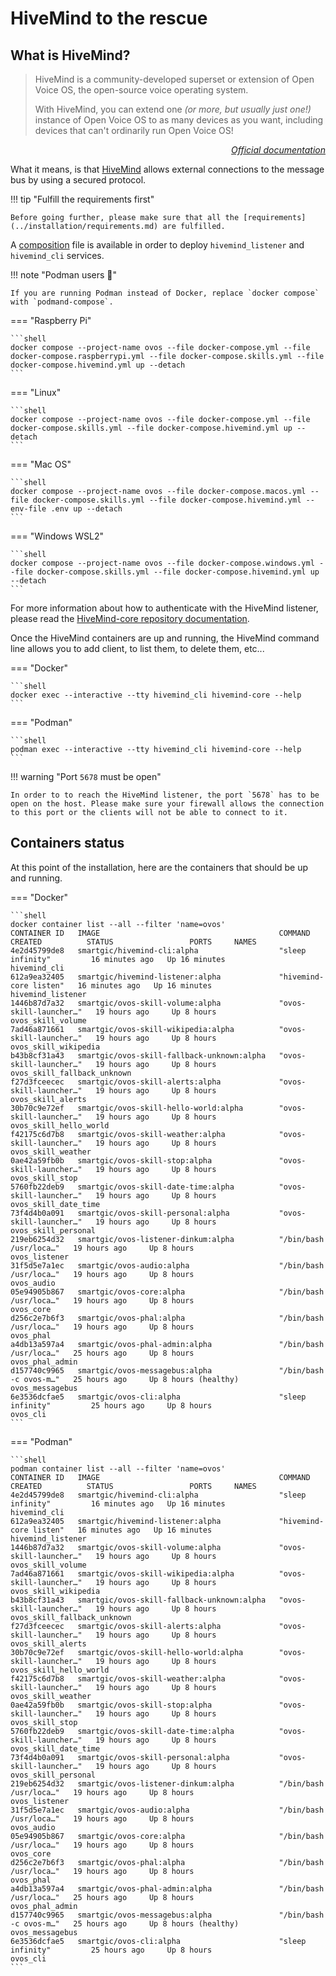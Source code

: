 # HiveMind to the rescue

## What is HiveMind?

> HiveMind is a community-developed superset or extension of Open Voice OS, the open-source voice operating system.
>
> With HiveMind, you can extend one *(or more, but usually just one!)* instance of Open Voice OS to as many devices as you want, including devices that can't ordinarily run Open Voice OS!

*<div align="right">[Official documentation](https://jarbashivemind.github.io/HiveMind-community-docs/)</div>*

What it means, is that [HiveMind](../../../about/glossary/terms.md#hivemind) allows external connections to the message bus by using a secured protocol.

!!! tip "Fulfill the requirements first"

    Before going further, please make sure that all the [requirements](../installation/requirements.md) are fulfilled.

A [composition](../composition.md) file is available in order to deploy `hivemind_listener` and `hivemind_cli` services.

!!! note "Podman users :muscle:"

    If you are running Podman instead of Docker, replace `docker compose` with `podmand-compose`.

=== "Raspberry Pi"

    ```shell
    docker compose --project-name ovos --file docker-compose.yml --file docker-compose.raspberrypi.yml --file docker-compose.skills.yml --file docker-compose.hivemind.yml up --detach
    ```

=== "Linux"

    ```shell
    docker compose --project-name ovos --file docker-compose.yml --file docker-compose.skills.yml --file docker-compose.hivemind.yml up --detach
    ```

=== "Mac OS"

    ```shell
    docker compose --project-name ovos --file docker-compose.macos.yml --file docker-compose.skills.yml --file docker-compose.hivemind.yml --env-file .env up --detach
    ```

=== "Windows WSL2"

    ```shell
    docker compose --project-name ovos --file docker-compose.windows.yml --file docker-compose.skills.yml --file docker-compose.hivemind.yml up --detach
    ```

For more information about how to authenticate with the HiveMind listener, please read the [HiveMind-core repository documentation](https://github.com/JarbasHiveMind/HiveMind-core).

Once the HiveMind containers are up and running, the HiveMind command line allows you to add client, to list them, to delete them, etc...

=== "Docker"

    ```shell
    docker exec --interactive --tty hivemind_cli hivemind-core --help
    ```

=== "Podman"

    ```shell
    podman exec --interactive --tty hivemind_cli hivemind-core --help
    ```

!!! warning "Port `5678` must be open"

    In order to to reach the HiveMind listener, the port `5678` has to be open on the host. Please make sure your firewall allows the connection to this port or the clients will not be able to connect to it.

## Containers status

At this point of the installation, here are the containers that should be up and running.

=== "Docker"

    ```shell
    docker container list --all --filter 'name=ovos'
    CONTAINER ID   IMAGE                                        COMMAND                  CREATED          STATUS                 PORTS     NAMES
    4e2d45799de8   smartgic/hivemind-cli:alpha                  "sleep infinity"         16 minutes ago   Up 16 minutes                    hivemind_cli
    612a9ea32405   smartgic/hivemind-listener:alpha             "hivemind-core listen"   16 minutes ago   Up 16 minutes                    hivemind_listener
    1446b87d7a32   smartgic/ovos-skill-volume:alpha             "ovos-skill-launcher…"   19 hours ago     Up 8 hours                       ovos_skill_volume
    7ad46a871661   smartgic/ovos-skill-wikipedia:alpha          "ovos-skill-launcher…"   19 hours ago     Up 8 hours                       ovos_skill_wikipedia
    b43b8cf31a43   smartgic/ovos-skill-fallback-unknown:alpha   "ovos-skill-launcher…"   19 hours ago     Up 8 hours                       ovos_skill_fallback_unknown
    f27d3fceecec   smartgic/ovos-skill-alerts:alpha             "ovos-skill-launcher…"   19 hours ago     Up 8 hours                       ovos_skill_alerts
    30b70c9e72ef   smartgic/ovos-skill-hello-world:alpha        "ovos-skill-launcher…"   19 hours ago     Up 8 hours                       ovos_skill_hello_world
    f42175c6d7b8   smartgic/ovos-skill-weather:alpha            "ovos-skill-launcher…"   19 hours ago     Up 8 hours                       ovos_skill_weather
    0ae42a59fb0b   smartgic/ovos-skill-stop:alpha               "ovos-skill-launcher…"   19 hours ago     Up 8 hours                       ovos_skill_stop
    5760fb22deb9   smartgic/ovos-skill-date-time:alpha          "ovos-skill-launcher…"   19 hours ago     Up 8 hours                       ovos_skill_date_time
    73f4d4b0a091   smartgic/ovos-skill-personal:alpha           "ovos-skill-launcher…"   19 hours ago     Up 8 hours                       ovos_skill_personal
    219eb6254d32   smartgic/ovos-listener-dinkum:alpha          "/bin/bash /usr/loca…"   19 hours ago     Up 8 hours                       ovos_listener
    31f5d5e7a1ec   smartgic/ovos-audio:alpha                    "/bin/bash /usr/loca…"   19 hours ago     Up 8 hours                       ovos_audio
    05e94905b867   smartgic/ovos-core:alpha                     "/bin/bash /usr/loca…"   19 hours ago     Up 8 hours                       ovos_core
    d256c2e7b6f3   smartgic/ovos-phal:alpha                     "/bin/bash /usr/loca…"   19 hours ago     Up 8 hours                       ovos_phal
    a4db13a597a4   smartgic/ovos-phal-admin:alpha               "/bin/bash /usr/loca…"   25 hours ago     Up 8 hours                       ovos_phal_admin
    d157740c9965   smartgic/ovos-messagebus:alpha               "/bin/bash -c ovos-m…"   25 hours ago     Up 8 hours (healthy)             ovos_messagebus
    6e3536dcfae5   smartgic/ovos-cli:alpha                      "sleep infinity"         25 hours ago     Up 8 hours                       ovos_cli
    ```

=== "Podman"

    ```shell
    podman container list --all --filter 'name=ovos'
    CONTAINER ID   IMAGE                                        COMMAND                  CREATED          STATUS                 PORTS     NAMES
    4e2d45799de8   smartgic/hivemind-cli:alpha                  "sleep infinity"         16 minutes ago   Up 16 minutes                    hivemind_cli
    612a9ea32405   smartgic/hivemind-listener:alpha             "hivemind-core listen"   16 minutes ago   Up 16 minutes                    hivemind_listener
    1446b87d7a32   smartgic/ovos-skill-volume:alpha             "ovos-skill-launcher…"   19 hours ago     Up 8 hours                       ovos_skill_volume
    7ad46a871661   smartgic/ovos-skill-wikipedia:alpha          "ovos-skill-launcher…"   19 hours ago     Up 8 hours                       ovos_skill_wikipedia
    b43b8cf31a43   smartgic/ovos-skill-fallback-unknown:alpha   "ovos-skill-launcher…"   19 hours ago     Up 8 hours                       ovos_skill_fallback_unknown
    f27d3fceecec   smartgic/ovos-skill-alerts:alpha             "ovos-skill-launcher…"   19 hours ago     Up 8 hours                       ovos_skill_alerts
    30b70c9e72ef   smartgic/ovos-skill-hello-world:alpha        "ovos-skill-launcher…"   19 hours ago     Up 8 hours                       ovos_skill_hello_world
    f42175c6d7b8   smartgic/ovos-skill-weather:alpha            "ovos-skill-launcher…"   19 hours ago     Up 8 hours                       ovos_skill_weather
    0ae42a59fb0b   smartgic/ovos-skill-stop:alpha               "ovos-skill-launcher…"   19 hours ago     Up 8 hours                       ovos_skill_stop
    5760fb22deb9   smartgic/ovos-skill-date-time:alpha          "ovos-skill-launcher…"   19 hours ago     Up 8 hours                       ovos_skill_date_time
    73f4d4b0a091   smartgic/ovos-skill-personal:alpha           "ovos-skill-launcher…"   19 hours ago     Up 8 hours                       ovos_skill_personal
    219eb6254d32   smartgic/ovos-listener-dinkum:alpha          "/bin/bash /usr/loca…"   19 hours ago     Up 8 hours                       ovos_listener
    31f5d5e7a1ec   smartgic/ovos-audio:alpha                    "/bin/bash /usr/loca…"   19 hours ago     Up 8 hours                       ovos_audio
    05e94905b867   smartgic/ovos-core:alpha                     "/bin/bash /usr/loca…"   19 hours ago     Up 8 hours                       ovos_core
    d256c2e7b6f3   smartgic/ovos-phal:alpha                     "/bin/bash /usr/loca…"   19 hours ago     Up 8 hours                       ovos_phal
    a4db13a597a4   smartgic/ovos-phal-admin:alpha               "/bin/bash /usr/loca…"   25 hours ago     Up 8 hours                       ovos_phal_admin
    d157740c9965   smartgic/ovos-messagebus:alpha               "/bin/bash -c ovos-m…"   25 hours ago     Up 8 hours (healthy)             ovos_messagebus
    6e3536dcfae5   smartgic/ovos-cli:alpha                      "sleep infinity"         25 hours ago     Up 8 hours                       ovos_cli
    ```
